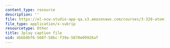 ```yaml
---
content_type: resource
description: ''
file: https://ol-ocw-studio-app-qa.s3.amazonaws.com/courses/3-320-atomistic-computer-modeling-of-materials-sma-5107-spring-2005/4bbb8bf6560f58bcf39a5870e09926af_HcQ7bdBGbEs.srt
file_type: application/x-subrip
resourcetype: Other
title: 3play caption file
uid: 4bbb8bf6-560f-58bc-f39a-5870e09926af
---
```

